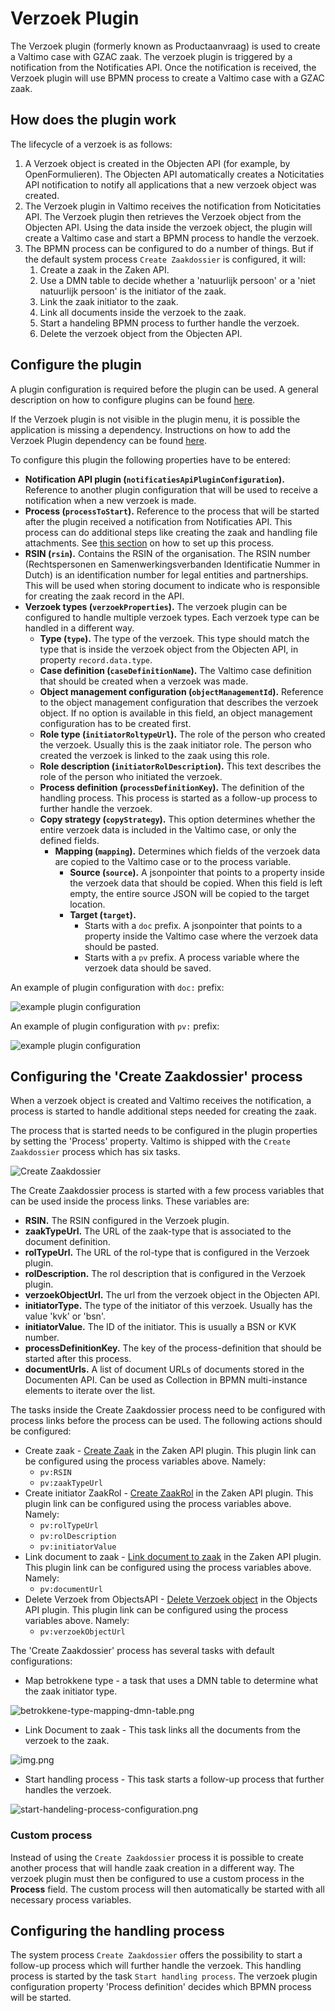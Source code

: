 # Verzoek Plugin

The Verzoek plugin (formerly known as Productaanvraag) is used to create a Valtimo case with GZAC zaak. The verzoek plugin is triggered by a notification from the Notificaties API. Once the notification is received, the Verzoek plugin will use BPMN process to create a Valtimo case with a GZAC zaak.

## How does the plugin work

The lifecycle of a verzoek is as follows:

1. A Verzoek object is created in the Objecten API (for example, by OpenFormulieren). The Objecten API automatically creates a Noticitaties API notification to notify all applications that a new verzoek object was created.
2. The Verzoek plugin in Valtimo receives the notification from Noticitaties API. The Verzoek plugin then retrieves the Verzoek object from the Objecten API. Using the data inside the verzoek object, the plugin will create a Valtimo case and start a BPMN process to handle the verzoek.
3. The BPMN process can be configured to do a number of things. But if the default system process `Create Zaakdossier` is configured, it will:
   1. Create a zaak in the Zaken API.
   2. Use a DMN table to decide whether a 'natuurlijk persoon' or a 'niet natuurlijk persoon' is the initiator of the zaak.
   3. Link the zaak initiator to the zaak.
   4. Link all documents inside the verzoek to the zaak.
   5. Start a handeling BPMN process to further handle the verzoek.
   6. Delete the verzoek object from the Objecten API.

## Configure the plugin

A plugin configuration is required before the plugin can be used. A general description on how to configure plugins can be found [here](configure-plugin.md).

If the Verzoek plugin is not visible in the plugin menu, it is possible the application is missing a dependency. Instructions on how to add the Verzoek Plugin dependency can be found [here](../../nog-een-plek-geven/modules/zgw/verzoek.md).

To configure this plugin the following properties have to be entered:

* **Notification API plugin (`notificatiesApiPluginConfiguration`).** Reference to another plugin configuration that will be used to receive a notification when a new verzoek is made.
* **Process (`processToStart`).** Reference to the process that will be started after the plugin received a notification from Notificaties API. This process can do additional steps like creating the zaak and handling file attachments. See [this section](configure-verzoek-plugin.md#configuring-the--create-zaakdossier-process) on how to set up this process.
* **RSIN (`rsin`).** Contains the RSIN of the organisation. The RSIN number (Rechtspersonen en Samenwerkingsverbanden Identificatie Nummer in Dutch) is an identification number for legal entities and partnerships. This will be used when storing document to indicate who is responsible for creating the zaak record in the API.
* **Verzoek types (`verzoekProperties`).** The verzoek plugin can be configured to handle multiple verzoek types. Each verzoek type can be handled in a different way.
  * **Type (`type`).** The type of the verzoek. This type should match the type that is inside the verzoek object from the Objecten API, in property `record.data.type`.
  * **Case definition (`caseDefinitionName`).** The Valtimo case definition that should be created when a verzoek was made.
  * **Object management configuration (`objectManagementId`).** Reference to the object management configuration that describes the verzoek object. If no option is available in this field, an object management configuration has to be created first.
  * **Role type (`initiatorRoltypeUrl`).** The role of the person who created the verzoek. Usually this is the zaak initiator role. The person who created the verzoek is linked to the zaak using this role.
  * **Role description (`initiatorRolDescription`).** This text describes the role of the person who initiated the verzoek.
  * **Process definition (`processDefinitionKey`).** The definition of the handling process. This process is started as a follow-up process to further handle the verzoek.
  * **Copy strategy (`copyStrategy`).** This option determines whether the entire verzoek data is included in the Valtimo case, or only the defined fields.
    * **Mapping (`mapping`).** Determines which fields of the verzoek data are copied to the Valtimo case or to the process variable.
      * **Source (`source`).** A jsonpointer that points to a property inside the verzoek data that should be copied. When this field is left empty, the entire source JSON will be copied to the target location.
      * **Target (`target`).**
        * Starts with a `doc` prefix. A jsonpointer that points to a property inside the Valtimo case where the verzoek data should be pasted.
        * Starts with a `pv` prefix. A process variable where the verzoek data should be saved.

An example of plugin configuration with `doc:` prefix:

![example plugin configuration](../../using-valtimo/plugin/verzoek/img/configure-plugin-with-doc-prefix.png)

An example of plugin configuration with `pv:` prefix:

![example plugin configuration](../../using-valtimo/plugin/verzoek/img/configure-plugin-with-pv-prefix.png)

## Configuring the 'Create Zaakdossier' process

When a verzoek object is created and Valtimo receives the notification, a process is started to handle additional steps needed for creating the zaak.

The process that is started needs to be configured in the plugin properties by setting the 'Process' property. Valtimo is shipped with the `Create Zaakdossier` process which has six tasks.

![Create Zaakdossier](../../using-valtimo/plugin/verzoek/img/create-zaakdossier-process.png)

The Create Zaakdossier process is started with a few process variables that can be used inside the process links. These variables are:

* **RSIN.** The RSIN configured in the Verzoek plugin.
* **zaakTypeUrl.** The URL of the zaak-type that is associated to the document definition.
* **rolTypeUrl.** The URL of the rol-type that is configured in the Verzoek plugin.
* **rolDescription.** The rol description that is configured in the Verzoek plugin.
* **verzoekObjectUrl.** The url from the verzoek object in the Objecten API.
* **initiatorType.** The type of the initiator of this verzoek. Usually has the value 'kvk' or 'bsn'.
* **initiatorValue.** The ID of the initiator. This is usually a BSN or KVK number.
* **processDefinitionKey.** The key of the process-definition that should be started after this process.
* **documentUrls.** A list of document URLs of documents stored in the Documenten API. Can be used as Collection in BPMN multi-instance elements to iterate over the list.

The tasks inside the Create Zaakdossier process need to be configured with process links before the process can be used. The following actions should be configured:

* Create zaak - [Create Zaak](configure-zaken-api-plugin.md#create-zaak) in the Zaken API plugin. This plugin link can be configured using the process variables above. Namely:
  * `pv:RSIN`
  * `pv:zaakTypeUrl`
* Create initiator ZaakRol - [Create ZaakRol](configure-zaken-api-plugin.md#create-zaakrol---natural-person) in the Zaken API plugin. This plugin link can be configured using the process variables above. Namely:
  * `pv:rolTypeUrl`
  * `pv:rolDescription`
  * `pv:initiatorValue`
* Link document to zaak - [Link document to zaak](configure-zaken-api-plugin.md#link-document-to-zaak) in the Zaken API plugin. This plugin link can be configured using the process variables above. Namely:
  * `pv:documentUrl`
* Delete Verzoek from ObjectsAPI - [Delete Verzoek object](configure-objecten-api-plugin.md#delete-object) in the Objects API plugin. This plugin link can be configured using the process variables above. Namely:
  * `pv:verzoekObjectUrl`

The 'Create Zaakdossier' process has several tasks with default configurations:

* Map betrokkene type - a task that uses a DMN table to determine what the zaak initiator type.

![betrokkene-type-mapping-dmn-table.png](../../using-valtimo/plugin/verzoek/img/betrokkene-type-mapping-dmn-table.png)

* Link Document to zaak - This task links all the documents from the verzoek to the zaak.

![img.png](../../using-valtimo/plugin/verzoek/img/document-urls-collection-example.png)

* Start handling process - This task starts a follow-up process that further handles the verzoek.

![start-handeling-process-configuration.png](../../using-valtimo/plugin/verzoek/img/start-handeling-process-configuration.png)

### Custom process

Instead of using the `Create Zaakdossier` process it is possible to create another process that will handle zaak creation in a different way. The verzoek plugin must then be configured to use a custom process in the **Process** field. The custom process will then automatically be started with all necessary process variables.

## Configuring the handling process

The system process `Create Zaakdossier` offers the possibility to start a follow-up process which will further handle the verzoek. This handling process is started by the task `Start handling process`. The verzoek plugin configuration property 'Process definition' decides which BPMN process will be started.
